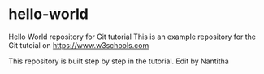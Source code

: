 # hello-world
Hello World repository for Git tutorial
This is an example repository for the Git tutoial on https://www.w3schools.com

This repository is built step by step in the tutorial.
Edit by Nantitha
